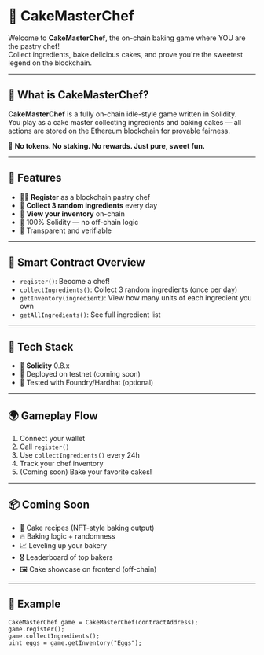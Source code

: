 # 🎂 CakeMasterChef   
   
Welcome to **CakeMasterChef**, the on-chain baking game where YOU are the pastry chef!     
Collect ingredients, bake delicious cakes, and prove you're the sweetest legend on the blockchain.   
   
--- 
   
## 🍰 What is CakeMasterChef? 

**CakeMasterChef** is a fully on-chain idle-style game written in Solidity.    
You play as a cake master collecting ingredients and baking cakes — all actions are stored on the Ethereum blockchain for provable fairness.
  
🧁 **No tokens. No staking. No rewards. Just pure, sweet fun.**  

---
  
## 🚀 Features
   
- 🧑‍🍳 **Register** as a blockchain pastry chef    
- 🛒 **Collect 3 random ingredients** every day  
- 🧺 **View your inventory** on-chain    
- 🔐 100% Solidity — no off-chain logic  
- 📜 Transparent and verifiable  
  
---
      
## 🧱 Smart Contract Overview

- `register()`: Become a chef!    
- `collectIngredients()`: Collect 3 random ingredients (once per day)  
- `getInventory(ingredient)`: View how many units of each ingredient you own  
- `getAllIngredients()`: See full ingredient list

---

## 🔧 Tech Stack

- 🧠 **Solidity** 0.8.x  
- 📄 Deployed on testnet (coming soon)  
- 🧪 Tested with Foundry/Hardhat (optional)

---

## 🌍 Gameplay Flow

1. Connect your wallet  
2. Call `register()`  
3. Use `collectIngredients()` every 24h  
4. Track your chef inventory  
5. (Coming soon) Bake your favorite cakes!

---

## 📦 Coming Soon

- 🍓 Cake recipes (NFT-style baking output)  
- 🔥 Baking logic + randomness  
- 📈 Leveling up your bakery  
- 🎖️ Leaderboard of top bakers  
- 🖼️ Cake showcase on frontend (off-chain)

---

## 🤖 Example

```solidity
CakeMasterChef game = CakeMasterChef(contractAddress);
game.register();
game.collectIngredients();
uint eggs = game.getInventory("Eggs");
